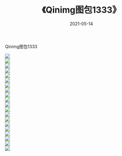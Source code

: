 ﻿---
layout: post
title:  《Qinimg图包1333》
date:   2021-05-14
img: http://imgx.orgx.ga/Qinimg图包/Qinimg图包1333/000.jpg
categories: [美女, 清纯, 唯美]
---

Qinimg图包1333

 ![](http://imgx.orgx.ga/Qinimg图包/Qinimg图包1333/001.jpg) <br>![](http://imgx.orgx.ga/Qinimg图包/Qinimg图包1333/002.jpg) <br>![](http://imgx.orgx.ga/Qinimg图包/Qinimg图包1333/003.jpg) <br>![](http://imgx.orgx.ga/Qinimg图包/Qinimg图包1333/004.jpg) <br>![](http://imgx.orgx.ga/Qinimg图包/Qinimg图包1333/005.jpg) <br>![](http://imgx.orgx.ga/Qinimg图包/Qinimg图包1333/006.jpg) <br>![](http://imgx.orgx.ga/Qinimg图包/Qinimg图包1333/007.jpg) <br>![](http://imgx.orgx.ga/Qinimg图包/Qinimg图包1333/008.jpg) <br>![](http://imgx.orgx.ga/Qinimg图包/Qinimg图包1333/009.jpg) <br>![](http://imgx.orgx.ga/Qinimg图包/Qinimg图包1333/010.jpg) <br>![](http://imgx.orgx.ga/Qinimg图包/Qinimg图包1333/011.jpg) <br>![](http://imgx.orgx.ga/Qinimg图包/Qinimg图包1333/012.jpg) <br>![](http://imgx.orgx.ga/Qinimg图包/Qinimg图包1333/013.jpg) <br>![](http://imgx.orgx.ga/Qinimg图包/Qinimg图包1333/014.jpg) <br>![](http://imgx.orgx.ga/Qinimg图包/Qinimg图包1333/015.jpg) <br>![](http://imgx.orgx.ga/Qinimg图包/Qinimg图包1333/016.jpg) <br>![](http://imgx.orgx.ga/Qinimg图包/Qinimg图包1333/017.jpg) <br>![](http://imgx.orgx.ga/Qinimg图包/Qinimg图包1333/018.jpg) <br>![](http://imgx.orgx.ga/Qinimg图包/Qinimg图包1333/019.jpg) <br>![](http://imgx.orgx.ga/Qinimg图包/Qinimg图包1333/020.jpg) <br>